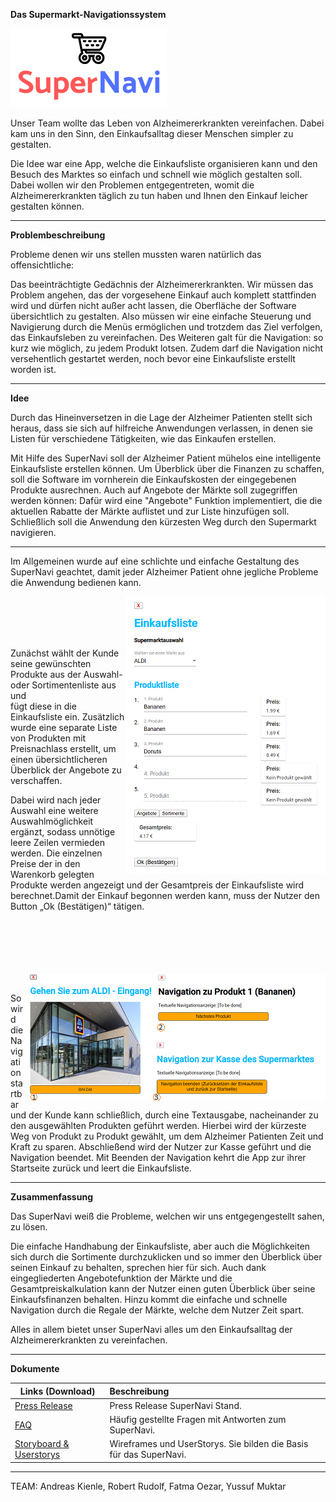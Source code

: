 **Das Supermarkt-Navigationssystem**

![SuperNavi Logo](/src/src/assets/SuperNavi.png "SuperNavi")



Unser Team wollte das Leben von Alzheimererkrankten vereinfachen. Dabei kam uns
in den Sinn, den Einkaufsalltag dieser Menschen simpler zu gestalten.

Die Idee war eine App, welche die Einkaufsliste organisieren kann und den
Besuch des Marktes so einfach und schnell wie möglich gestalten soll.
Dabei wollen wir den Problemen entgegentreten, womit die Alzheimererkrankten täglich
zu tun haben und Ihnen den Einkauf leicher gestalten können. 

----

**Problembeschreibung**

Probleme denen wir uns stellen mussten waren natürlich das offensichtliche:

Das beeinträchtigte Gedächnis der Alzheimererkrankten. Wir müssen das Problem
angehen, das der vorgesehene Einkauf auch komplett stattfinden wird und dürfen 
nicht außer acht lassen, die Oberfläche der Software übersichtlich zu gestalten.
Also müssen wir eine einfache Steuerung und Navigierung durch die Menüs ermöglichen und trotzdem das Ziel verfolgen, das Einkaufsleben zu vereinfachen.
Des Weiteren galt für die Navigation: so kurz wie möglich, zu jedem Produkt lotsen.
Zudem darf die Navigation nicht versehentlich gestartet werden, noch bevor eine Einkaufsliste erstellt worden ist.

---

**Idee**


Durch das Hineinversetzen in die Lage der Alzheimer Patienten stellt sich heraus, dass sie sich auf 
hilfreiche Anwendungen verlassen, in denen sie Listen für verschiedene Tätigkeiten, wie das 
Einkaufen erstellen.  

Mit Hilfe des SuperNavi soll der Alzheimer Patient mühelos eine intelligente Einkaufsliste erstellen 
können. Um Überblick über die Finanzen zu schaffen, soll die Software im vornherein die 
Einkaufskosten der eingegebenen Produkte ausrechnen. Auch auf Angebote der Märkte soll zugegriffen 
werden können: Dafür wird eine "Angebote" Funktion implementiert, die die aktuellen Rabatte der 
Märkte auflistet und zur Liste hinzufügen soll. 
Schließlich soll die Anwendung den kürzesten Weg durch den Supermarkt navigieren.

---

Im Allgemeinen wurde auf eine schlichte und einfache Gestaltung des SuperNavi geachtet, damit jeder 
Alzheimer Patient ohne jegliche Probleme die Anwendung bedienen kann.

<img align="right" src="/src/src/assets/EKLfertig.png">
<br>
<br>
<br>
<br>


Zunächst wählt der Kunde seine gewünschten Produkte aus der Auswahl- oder Sortimentenliste aus und  
fügt diese in die Einkaufsliste ein. Zusätzlich wurde eine separate Liste von Produkten mit 
Preisnachlass erstellt, um einen übersichtlicheren Überblick der Angebote zu verschaffen. 


Dabei wird nach jeder Auswahl eine weitere Auswahlmöglichkeit ergänzt, sodass unnötige leere Zeilen 
vermieden werden. Die einzelnen Preise der in den Warenkorb gelegten Produkte werden angezeigt und 
der Gesamtpreis der Einkaufsliste wird berechnet.Damit der Einkauf begonnen werden kann, muss der Nutzer den Button „Ok (Bestätigen)“ tätigen. 

<br>
<br>
<br>
<br>
<br>


<img align="right" src="/src/src/assets/src_src_assets_EKLfertig.png">
<br>

So wird die Navigation startbar und der Kunde kann schließlich, durch eine Textausgabe, nacheinander zu 
den ausgewählten Produkten geführt werden. Hierbei wird der kürzeste Weg von Produkt zu Produkt gewählt, um dem Alzheimer Patienten Zeit und Kraft zu sparen.
Abschließend wird der Nutzer zur Kasse geführt und die Navigation beendet. Mit Beenden der Navigation kehrt die App zur ihrer Startseite zurück und leert die Einkaufsliste.
<br>

---

**Zusammenfassung**

Das SuperNavi weiß die Probleme, welchen wir uns entgegengestellt sahen, zu lösen.


Die einfache Handhabung der Einkaufsliste, aber auch 
die Möglichkeiten sich durch die Sortimente durchzuklicken und so immer den 
Überblick über seinen Einkauf zu behalten, sprechen hier für sich.
Auch dank eingegliederten Angebotefunktion der Märkte und die Gesamtpreiskalkulation
kann der Nutzer einen guten Überblick über seine Einkaufsfinanzen behalten.
Hinzu kommt die einfache und schnelle Navigation durch die Regale der Märkte, welche dem Nutzer Zeit spart.

Alles in allem bietet unser SuperNavi alles um den Einkaufsalltag der
Alzheimererkrankten zu vereinfachen.

-----

**Dokumente**

|Links (Download) |Beschreibung                            |
|-------------|:---------------------------------------|
|[Press Release](https://gitlab.lrz.de/swe1ws20192020/g8/raw/master/documents/Pressrelease.docx?inline=false) |Press Release SuperNavi Stand.           |
|[FAQ](https://gitlab.lrz.de/swe1ws20192020/g8/raw/master/documents/FAQ%20G8%2007.11.2019.pdf?inline=false)         | Häufig gestellte Fragen mit Antworten zum SuperNavi. |
|[Storyboard & Userstorys](https://gitlab.lrz.de/swe1ws20192020/g8/raw/master/documents/Wireframes%20und%20Userstorys%20(1).pdf?inline=false)  | Wireframes und UserStorys. Sie bilden die Basis für das SuperNavi.           |
-----


TEAM:
Andreas Kienle, Robert Rudolf, Fatma Oezar, Yussuf Muktar
